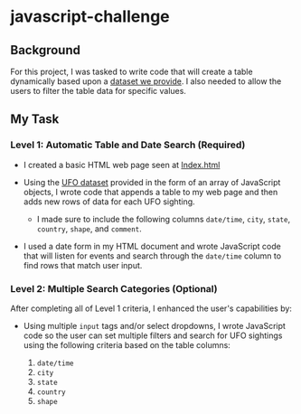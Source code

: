 # javascript-challenge

## Background

For this project, I was tasked to write code that will create a table dynamically based upon a [dataset we provide](StarterCode/static/js/data.js). I also needed to allow the users to filter the table data for specific values. 

## My Task

### Level 1: Automatic Table and Date Search (Required)

* I created a basic HTML web page seen at [Index.html](UFO-level-1/index.html)

* Using the [UFO dataset](UFO-level-1/static/js/data.js) provided in the form of an array of JavaScript objects, I wrote code that appends a table to my web page and then adds new rows of data for each UFO sighting.

  * I made sure to include the following columns `date/time`, `city`, `state`, `country`, `shape`, and `comment`.

* I used a date form in my HTML document and wrote JavaScript code that will listen for events and search through the `date/time` column to find rows that match user input.

### Level 2: Multiple Search Categories (Optional)

After completing all of Level 1 criteria, I enhanced the user's capabilities by:

* Using multiple `input` tags and/or select dropdowns, I wrote JavaScript code so the user can  set multiple filters and search for UFO sightings using the following criteria based on the table columns:

  1. `date/time`
  2. `city`
  3. `state`
  4. `country`
  5. `shape`


